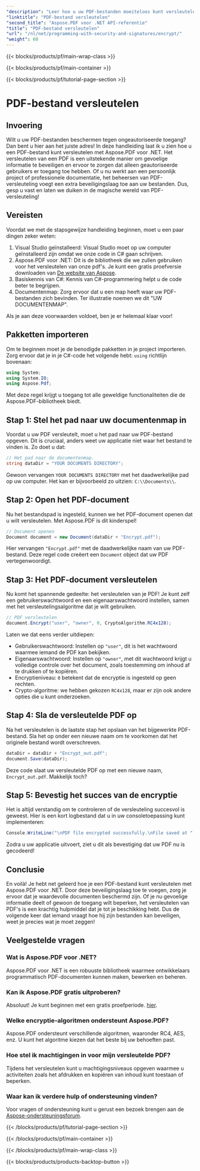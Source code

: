 ```yaml
---
"description": "Leer hoe u uw PDF-bestanden moeiteloos kunt versleutelen met Aspose.PDF voor .NET. Beveilig gevoelige informatie met onze eenvoudige stapsgewijze handleiding."
"linktitle": "PDF-bestand versleutelen"
"second_title": "Aspose.PDF voor .NET API-referentie"
"title": "PDF-bestand versleutelen"
"url": "/nl/net/programming-with-security-and-signatures/encrypt/"
"weight": 60
---
```


{{< blocks/products/pf/main-wrap-class >}}

{{< blocks/products/pf/main-container >}}

{{< blocks/products/pf/tutorial-page-section >}}

# PDF-bestand versleutelen

## Invoering

Wilt u uw PDF-bestanden beschermen tegen ongeautoriseerde toegang? Dan bent u hier aan het juiste adres! In deze handleiding laat ik u zien hoe u een PDF-bestand kunt versleutelen met Aspose.PDF voor .NET. Het versleutelen van een PDF is een uitstekende manier om gevoelige informatie te beveiligen en ervoor te zorgen dat alleen geautoriseerde gebruikers er toegang toe hebben. Of u nu werkt aan een persoonlijk project of professionele documentatie, het beheersen van PDF-versleuteling voegt een extra beveiligingslaag toe aan uw bestanden. Dus, gesp u vast en laten we duiken in de magische wereld van PDF-versleuteling!

## Vereisten

Voordat we met de stapsgewijze handleiding beginnen, moet u een paar dingen zeker weten:

1. Visual Studio geïnstalleerd: Visual Studio moet op uw computer geïnstalleerd zijn omdat we onze code in C# gaan schrijven.
2. Aspose.PDF voor .NET: Dit is de bibliotheek die we zullen gebruiken voor het versleutelen van onze pdf's. Je kunt een gratis proefversie downloaden van [De website van Aspose](https://releases.aspose.com/).
3. Basiskennis van C#: Kennis van C#-programmering helpt u de code beter te begrijpen.
4. Documentenmap: Zorg ervoor dat u een map heeft waar uw PDF-bestanden zich bevinden. Ter illustratie noemen we dit "UW DOCUMENTENMAP".

Als je aan deze voorwaarden voldoet, ben je er helemaal klaar voor!

## Pakketten importeren

Om te beginnen moet je de benodigde pakketten in je project importeren. Zorg ervoor dat je in je C#-code het volgende hebt: `using` richtlijn bovenaan:

```csharp
using System;
using System.IO;
using Aspose.Pdf;
```

Met deze regel krijgt u toegang tot alle geweldige functionaliteiten die de Aspose.PDF-bibliotheek biedt.

## Stap 1: Stel het pad naar uw documentenmap in

Voordat u uw PDF versleutelt, moet u het pad naar uw PDF-bestand opgeven. Dit is cruciaal, anders weet uw applicatie niet waar het bestand te vinden is. Zo doet u dat:

```csharp
// Het pad naar de documentenmap.
string dataDir = "YOUR DOCUMENTS DIRECTORY";
```

Gewoon vervangen `YOUR DOCUMENTS DIRECTORY` met het daadwerkelijke pad op uw computer. Het kan er bijvoorbeeld zo uitzien: `C:\\Documents\\`.

## Stap 2: Open het PDF-document

Nu het bestandspad is ingesteld, kunnen we het PDF-document openen dat u wilt versleutelen. Met Aspose.PDF is dit kinderspel!

```csharp
// Document openen
Document document = new Document(dataDir + "Encrypt.pdf");
```

Hier vervangen `"Encrypt.pdf"` met de daadwerkelijke naam van uw PDF-bestand. Deze regel code creëert een `Document` object dat uw PDF vertegenwoordigt.

## Stap 3: Het PDF-document versleutelen

Nu komt het spannende gedeelte: het versleutelen van je PDF! Je kunt zelf een gebruikerswachtwoord en een eigenaarswachtwoord instellen, samen met het versleutelingsalgoritme dat je wilt gebruiken.

```csharp
// PDF versleutelen
document.Encrypt("user", "owner", 0, CryptoAlgorithm.RC4x128);
```

Laten we dat eens verder uitdiepen:
- Gebruikerswachtwoord: Instellen op `"user"`, dit is het wachtwoord waarmee iemand de PDF kan bekijken.
- Eigenaarswachtwoord: Instellen op `"owner"`, met dit wachtwoord krijgt u volledige controle over het document, zoals toestemming om inhoud af te drukken of te kopiëren.
- Encryptieniveau: `0` betekent dat de encryptie is ingesteld op geen rechten.
- Crypto-algoritme: we hebben gekozen `RC4x128`, maar er zijn ook andere opties die u kunt onderzoeken.

## Stap 4: Sla de versleutelde PDF op

Na het versleutelen is de laatste stap het opslaan van het bijgewerkte PDF-bestand. Sla het op onder een nieuwe naam om te voorkomen dat het originele bestand wordt overschreven.

```csharp
dataDir = dataDir + "Encrypt_out.pdf";
document.Save(dataDir);
```

Deze code slaat uw versleutelde PDF op met een nieuwe naam, `Encrypt_out.pdf`. Makkelijk toch?

## Stap 5: Bevestig het succes van de encryptie

Het is altijd verstandig om te controleren of de versleuteling succesvol is geweest. Hier is een kort logbestand dat u in uw consoletoepassing kunt implementeren:

```csharp
Console.WriteLine("\nPDF file encrypted successfully.\nFile saved at " + dataDir);
```

Zodra u uw applicatie uitvoert, ziet u dit als bevestiging dat uw PDF nu is gecodeerd!

## Conclusie

En voilà! Je hebt net geleerd hoe je een PDF-bestand kunt versleutelen met Aspose.PDF voor .NET. Door deze beveiligingslaag toe te voegen, zorg je ervoor dat je waardevolle documenten beschermd zijn. Of je nu gevoelige informatie deelt of gewoon de toegang wilt beperken, het versleutelen van PDF's is een krachtig hulpmiddel dat je tot je beschikking hebt. Dus de volgende keer dat iemand vraagt hoe hij zijn bestanden kan beveiligen, weet je precies wat je moet zeggen!

## Veelgestelde vragen

### Wat is Aspose.PDF voor .NET?
Aspose.PDF voor .NET is een robuuste bibliotheek waarmee ontwikkelaars programmatisch PDF-documenten kunnen maken, bewerken en beheren.

### Kan ik Aspose.PDF gratis uitproberen?
Absoluut! Je kunt beginnen met een gratis proefperiode. [hier](https://releases.aspose.com/).

### Welke encryptie-algoritmen ondersteunt Aspose.PDF?
Aspose.PDF ondersteunt verschillende algoritmen, waaronder RC4, AES, enz. U kunt het algoritme kiezen dat het beste bij uw behoeften past.

### Hoe stel ik machtigingen in voor mijn versleutelde PDF?
Tijdens het versleutelen kunt u machtigingsniveaus opgeven waarmee u activiteiten zoals het afdrukken en kopiëren van inhoud kunt toestaan of beperken.

### Waar kan ik verdere hulp of ondersteuning vinden?
Voor vragen of ondersteuning kunt u gerust een bezoek brengen aan de [Aspose-ondersteuningsforum](https://forum.aspose.com/c/pdf/10).

{{< /blocks/products/pf/tutorial-page-section >}}

{{< /blocks/products/pf/main-container >}}

{{< /blocks/products/pf/main-wrap-class >}}

{{< blocks/products/products-backtop-button >}}